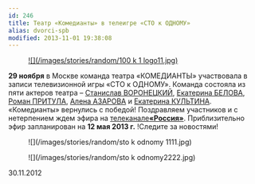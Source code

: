 ```yaml
---
id: 246
title: Театр «Комедианты» в телеигре «СТО к ОДНОМУ»
alias: dvorci-spb
modified: 2013-11-01 19:38:08
---
```


<figure><a href="http://russia.tv/brand/show/brand_id/9222">
![](/images/stories/random/100 k 1 logo11.jpg)
</a></figure>

**29 ноября** в Москве команда театра «КОМЕДИАНТЫ» участвовала в записи телевизионной игры «СТО к ОДНОМУ». Команда состояла из пяти актеров театра – [Станислав ВОРОНЕЦКИЙ](51-stas-voronetski.html), [Екатерина БЕЛОВА](23-belova-ekaterina.html), [Роман ПРИТУЛА](50-roman-pritula.html), [Алена АЗАРОВА](86-alena-azarova.html) и [Екатерина КУЛЬТИНА](81-ekaterina-kyltina.html). «Комедианты» вернулись с победой! Поздравляем участников и с нетерпением ждем эфира на [ телеканале](http://russia.tv/)[**«Россия»**](http://russia.tv/). Приблизительно эфир запланирован на **12 мая 2013 г.** !Следите за новостями!

<figure>
![](/images/stories/random/sto k odnomy 1111.jpg)
</figure>

<figure>
![](/images/stories/random/sto k odnomy2222.jpg)
</figure>

30.11.2012

